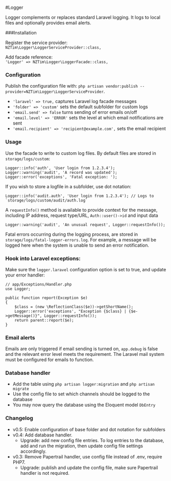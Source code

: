 #Logger

Logger complements or replaces standard Laravel logging.
It logs to local files and optionally provides email alerts.  

###Installation

Register the service provider:  
`NZTim\Logger\LoggerServiceProvider::class,`

Add facade reference:  
`'Logger' => NZTim\Logger\LoggerFacade::class,`

### Configuration

Publish the configuration file with: `php artisan vendor:publish --provider=NZTim\Logger\LoggerServiceProvider`.

* `'laravel' => true,` captures Laravel log facade messages
* `'folder' => 'custom'` sets the default subfolder for custom logs
* `'email.send' => false` turns sending of error emails on/off
* `'email.level' => 'ERROR'` sets the level at which email notifications are sent
* `'email.recipient' => 'recipient@example.com',` sets the email recipient

### Usage

Use the facade to write to custom log files. By default files are stored in `storage/logs/custom`:

```
Logger::info('auth', 'User login from 1.2.3.4');
Logger::warning('audit', 'A record was updated');
Logger::error('exceptions', 'Fatal exception: ');  
```

If you wish to store a logfile in a subfolder, use dot notation:

```
Logger::info('audit.auth', 'User login from 1.2.3.4'); // Logs to `storage/logs/custom/audit/auth.log`
```

A `requestInfo()` method is available to provide context for the message, including IP address, request type/URL, `Auth::user()->id` and input data

```
Logger::warning('audit', 'An unusual request', Logger::requestInfo());
```

Fatal errors occurring during the logging process, are stored in `storage/logs/fatal-logger-errors.log`.
For example, a message will be logged here when the system is unable to send an error notification.

### Hook into Laravel exceptions:

Make sure the `logger.laravel` configuration option is set to true, and update your error handler:

```
// app/Exceptions/Handler.php
use Logger;

public function report(Exception $e)
{
    $class = (new \ReflectionClass($e))->getShortName();
    Logger::error('exceptions', "Exception {$class} | {$e->getMessage()}", Logger::requestInfo());
    return parent::report($e);
}
```

### Email alerts

Emails are only triggered if email sending is turned on, `app.debug` is false and the relevant error level meets the requirement. 
The Laravel mail system must be configured for emails to function.   

### Database handler

* Add the table using `php artisan logger:migration` and `php artisan migrate`
* Use the config file to set which channels should be logged to the database
* You may now query the database using the Eloquent model `DbEntry`

### Changelog

* v0.5: Enable configuration of base folder and dot notation for subfolders
* v0.4: Add database handler.
  * Upgrade: add new config file entries. To log entries to the database, add and run the migration, then update config file settings accordingly. 
* v0.3: Remove Papertrail handler, use config file instead of .env, require PHP7.
  * Upgrade: publish and update the config file, make sure Papertrail handler is not required.
